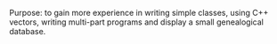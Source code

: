 Purpose: to gain more experience in writing simple classes, using C++ vectors, writing multi-part programs and display a small 
genealogical database.

